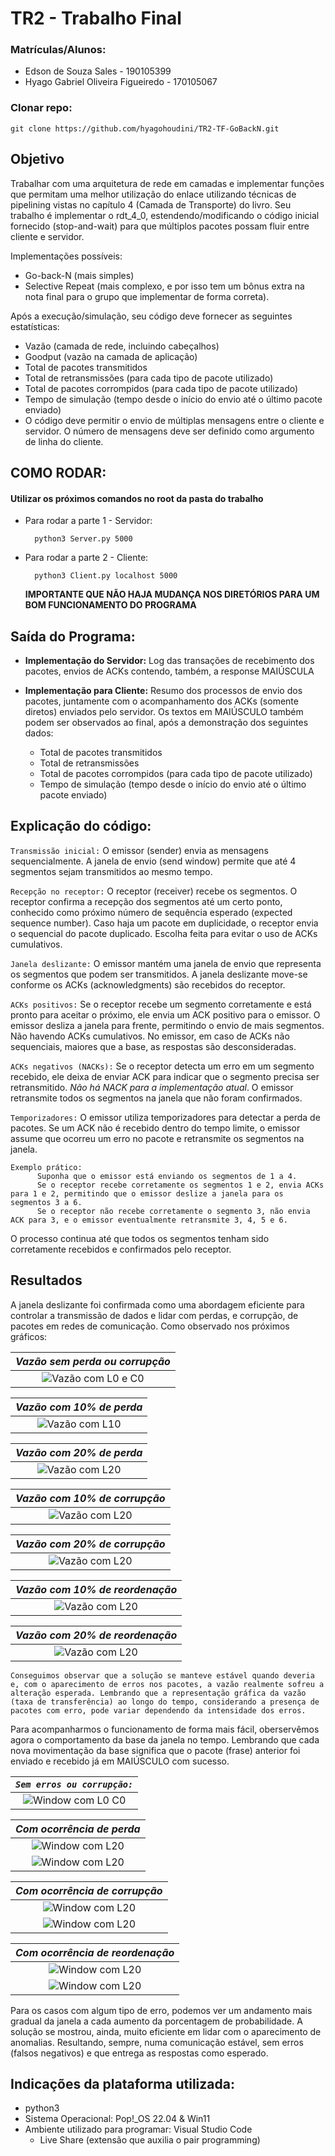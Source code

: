 # TR2 - Trabalho Final

### Matrículas/Alunos:

- Edson de Souza Sales - 190105399
- Hyago Gabriel Oliveira Figueiredo - 170105067

### Clonar repo:

```
git clone https://github.com/hyagohoudini/TR2-TF-GoBackN.git
```

## Objetivo

Trabalhar com uma arquitetura de rede em camadas e implementar funções que permitam uma melhor utilização do enlace utilizando técnicas de pipelining vistas no capítulo 4 (Camada de Transporte) do livro.
Seu trabalho é implementar o rdt_4_0, estendendo/modificando o código inicial fornecido (stop-and-wait) para que múltiplos pacotes possam fluir entre cliente e servidor.

Implementações possíveis:

- Go-back-N (mais simples)
- Selective Repeat (mais complexo, e por isso tem um bônus extra na nota final para o grupo que implementar de forma correta).

Após a execução/simulação, seu código deve fornecer as seguintes estatísticas:

- Vazão (camada de rede, incluindo cabeçalhos)
- Goodput (vazão na camada de aplicação)
- Total de pacotes transmitidos
- Total de retransmissões (para cada tipo de pacote utilizado)
- Total de pacotes corrompidos (para cada tipo de pacote utilizado)
- Tempo de simulação (tempo desde o início do envio até o último pacote enviado)
- O código deve permitir o envio de múltiplas mensagens entre o cliente e servidor. O número de mensagens deve ser definido como argumento de linha do cliente.

## COMO RODAR:

#### Utilizar os próximos comandos no root da pasta do trabalho

- Para rodar a parte 1 - Servidor:
  ```
    python3 Server.py 5000
  ```
- Para rodar a parte 2 - Cliente:

  ```
    python3 Client.py localhost 5000
  ```

  **IMPORTANTE QUE NÃO HAJA MUDANÇA NOS DIRETÓRIOS PARA UM BOM FUNCIONAMENTO DO PROGRAMA**

## Saída do Programa:

- **Implementação do Servidor:** Log das transações de recebimento dos pacotes, envios de ACKs contendo, também, a response MAIÚSCULA

- **Implementação para Cliente:** Resumo dos processos de envio
  dos pacotes, juntamente com o acompanhamento dos ACKs (somente diretos) enviados pelo servidor. Os textos em MAIÚSCULO também podem ser observados ao final, após a demonstração dos seguintes dados:
  - Total de pacotes transmitidos
  - Total de retransmissões
  - Total de pacotes corrompidos (para cada tipo de pacote utilizado)
  - Tempo de simulação (tempo desde o início do envio até o último pacote enviado)

## Explicação do código:

`Transmissão inicial:`
O emissor (sender) envia as mensagens sequencialmente. A janela de envio (send window) permite que até 4 segmentos sejam transmitidos ao mesmo tempo.

`Recepção no receptor:`
O receptor (receiver) recebe os segmentos.
O receptor confirma a recepção dos segmentos até um certo ponto, conhecido como próximo número de sequência esperado (expected sequence number).
Caso haja um pacote em duplicidade, o receptor envia o sequencial do pacote duplicado. Escolha feita para evitar o uso de ACKs cumulativos.

`Janela deslizante:`
O emissor mantém uma janela de envio que representa os segmentos que podem ser transmitidos.
A janela deslizante move-se conforme os ACKs (acknowledgments) são recebidos do receptor.

`ACKs positivos:`
Se o receptor recebe um segmento corretamente e está pronto para aceitar o próximo, ele envia um ACK positivo para o emissor.
O emissor desliza a janela para frente, permitindo o envio de mais segmentos. Não havendo ACKs cumulativos.
No emissor, em caso de ACKs não sequenciais, maiores que a base, as respostas são desconsideradas.

`ACKs negativos (NACKs):`
Se o receptor detecta um erro em um segmento recebido, ele deixa de enviar ACK para indicar que o segmento precisa ser retransmitido. _Não há NACK para a implementação atual_.
O emissor retransmite todos os segmentos na janela que não foram confirmados.

`Temporizadores:`
O emissor utiliza temporizadores para detectar a perda de pacotes. Se um ACK não é recebido dentro do tempo limite, o emissor assume que ocorreu um erro no pacote e retransmite os segmentos na janela.

```plaintext
Exemplo prático:
      Suponha que o emissor está enviando os segmentos de 1 a 4.
      Se o receptor recebe corretamente os segmentos 1 e 2, envia ACKs para 1 e 2, permitindo que o emissor deslize a janela para os segmentos 3 a 6.
      Se o receptor não recebe corretamente o segmento 3, não envia ACK para 3, e o emissor eventualmente retransmite 3, 4, 5 e 6.
```

O processo continua até que todos os segmentos tenham sido corretamente recebidos e confirmados pelo receptor.

## Resultados

A janela deslizante foi confirmada como uma abordagem eficiente para controlar a transmissão de dados e lidar com perdas, e corrupção, de pacotes em redes de comunicação. Como observado nos próximos gráficos:

|          _Vazão sem perda ou corrupção_           |
| :-----------------------------------------------: |
| ![Vazão com L0 e C0](./imgs/Throughput_L0_C0.png) |

|          _Vazão com 10% de perda_           |
| :-----------------------------------------: |
| ![Vazão com L10](./imgs/Throughput_L10.png) |

|          _Vazão com 20% de perda_           |
| :-----------------------------------------: |
| ![Vazão com L20](./imgs/Throughput_L20.png) |

|        _Vazão com 10% de corrupção_         |
| :-----------------------------------------: |
| ![Vazão com L20](./imgs/Throughput_C10.png) |

|        _Vazão com 20% de corrupção_         |
| :-----------------------------------------: |
| ![Vazão com L20](./imgs/Throughput_C20.png) |

|       _Vazão com 10% de reordenação_        |
| :-----------------------------------------: |
| ![Vazão com L20](./imgs/Throughput_R10.png) |

|       _Vazão com 20% de reordenação_        |
| :-----------------------------------------: |
| ![Vazão com L20](./imgs/Throughput_R20.png) |

    Conseguimos observar que a solução se manteve estável quando deveria e, com o aparecimento de erros nos pacotes, a vazão realmente sofreu a alteração esperada. Lembrando que a representação gráfica da vazão (taxa de transferência) ao longo do tempo, considerando a presença de pacotes com erro, pode variar dependendo da intensidade dos erros.

Para acompanharmos o funcionamento de forma mais fácil, oberservêmos agora o comportamento da base da janela no tempo. Lembrando que cada nova movimentação da base significa que o pacote (frase) anterior foi enviado e recebido já em MAIÚSCULO com sucesso.

|      _`Sem erros ou corrupção:`_      |
| :-----------------------------------: |
| ![Window com L0 C0](./imgs/L0_C0.png) |

|     _Com ocorrência de perda_     |
| :-------------------------------: |
| ![Window com L20](./imgs/L10.png) |
| ![Window com L20](./imgs/L20.png) |

|   _Com ocorrência de corrupção_   |
| :-------------------------------: |
| ![Window com L20](./imgs/C10.png) |
| ![Window com L20](./imgs/C20.png) |

|  _Com ocorrência de reordenação_  |
| :-------------------------------: |
| ![Window com L20](./imgs/R10.png) |
| ![Window com L20](./imgs/R20.png) |

Para os casos com algum tipo de erro, podemos ver um andamento mais gradual da janela a cada aumento da porcentagem de probabilidade. A solução se mostrou, ainda, muito eficiente em lidar com o aparecimento de anomalias. Resultando, sempre, numa comunicação estável, sem erros (falsos negativos) e que entrega as respostas como esperado.

## Indicações da plataforma utilizada:

- python3
- Sistema Operacional: Pop!\_OS 22.04 & Win11
- Ambiente utilizado para programar: Visual Studio Code
  - Live Share (extensão que auxilia o pair programming)
